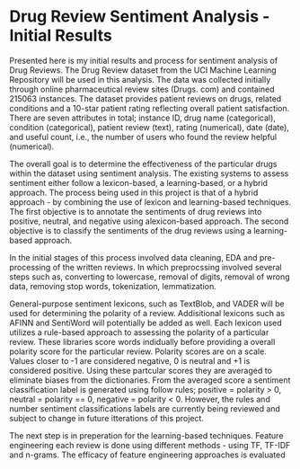 # Drug Review Sentiment Analysis - Initial Results
Presented here is my initial results and process for sentiment analysis of Drug Reviews. The Drug Review dataset from the UCI Machine Learning Repository will be used in this analysis. The data was collected initially through online pharmaceutical review sites (Drugs. com) and contained 215063 instances. The dataset provides patient reviews on drugs, related conditions and a 10-star patient rating reflecting overall patient satisfaction. There are seven attributes in total; instance ID, drug name (categorical), condition (categorical), patient review (text), rating (numerical), date (date), and useful count, i.e., the number of users who found the review helpful (numerical). 

The overall goal is to determine the effectiveness of the particular drugs within the dataset using sentiment analysis. The existing systems to assess sentiment either follow a lexicon-based, a learning-based, or a hybrid approach. The process being used in this project is that of a hybrid approach - by combining the use of lexicon and learning-based techniques. The first objective is to annotate the sentiments of drug reviews into positive, neutral, and negative using alexicon-based approach. The second objective is to classify the sentiments of the drug reviews using a learning-based approach. 

In the initial stages of this process involved data cleaning, EDA and pre-processing of the written reviews. In which preprocssing involved several steps such as, converting to lowercase, removal of digits, removal of wrong data, removing stop words, tokenization, lemmatization. 

General-purpose sentiment lexicons, such as TextBlob, and VADER will be used for determining the polarity of a review. Addisitional lexicons such as AFINN and SentiWord will potentially be added as well. Each lexicon used utilizes a rule-based approach to assessing the polarity of a particular review. These libraries score words indidually before providing a overall polarity score for the particular review. Polarity scores are on a scale. Values closer to -1 are considered negative, 0 is neutral and +1 is considered positive. Using these partcular scores they are averaged to eliminate biases from the dictionaries. From the averaged score a sentiment classification label is generated using follow rules; positive = polarity > 0, neutral = polarity == 0, negative = polarity < 0. However, the rules and number sentiment classifications labels are currently being reviewed and subject to change in future itterations of this project.

The next step is in preperation for the learning-based techniques. Feature engineering each review is done using different methods - using TF, TF-IDF and n-grams. The efficacy of  feature engineering approaches is evaluated
